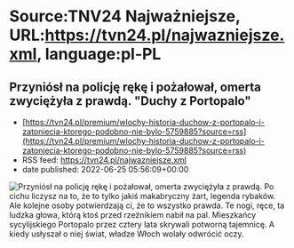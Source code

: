 # Source:TNV24 Najważniejsze, URL:https://tvn24.pl/najwazniejsze.xml, language:pl-PL

## Przyniósł na policję rękę i pożałował, omerta zwyciężyła z prawdą. "Duchy z Portopalo"
 - [https://tvn24.pl/premium/wlochy-historia-duchow-z-portopalo-i-zatoniecia-ktorego-podobno-nie-bylo-5759885?source=rss](https://tvn24.pl/premium/wlochy-historia-duchow-z-portopalo-i-zatoniecia-ktorego-podobno-nie-bylo-5759885?source=rss)
 - RSS feed: https://tvn24.pl/najwazniejsze.xml
 - date published: 2022-06-25 05:56:09+00:00

<img alt="Przyniósł na policję rękę i pożałował, omerta zwyciężyła z prawdą. " src="https://tvn24.pl/najnowsze/cdn-zdjecie-3qjh72-porzucone-statki-u-wybrzezy-portopalo-5759870/alternates/LANDSCAPE_1280" />
    Po cichu liczysz na to, że to tylko jakiś makabryczny żart, legenda rybaków. Ale kolejne osoby potwierdzają ci, że to wszystko prawda. Te nogi, ręce, ta ludzka głowa, którą ktoś przed rzeźnikiem nabił na pal. Mieszkańcy sycylijskiego Portopalo przez cztery lata skrywali potworną tajemnicę. A kiedy usłyszał o niej świat, władze Włoch wolały odwrócić oczy.

